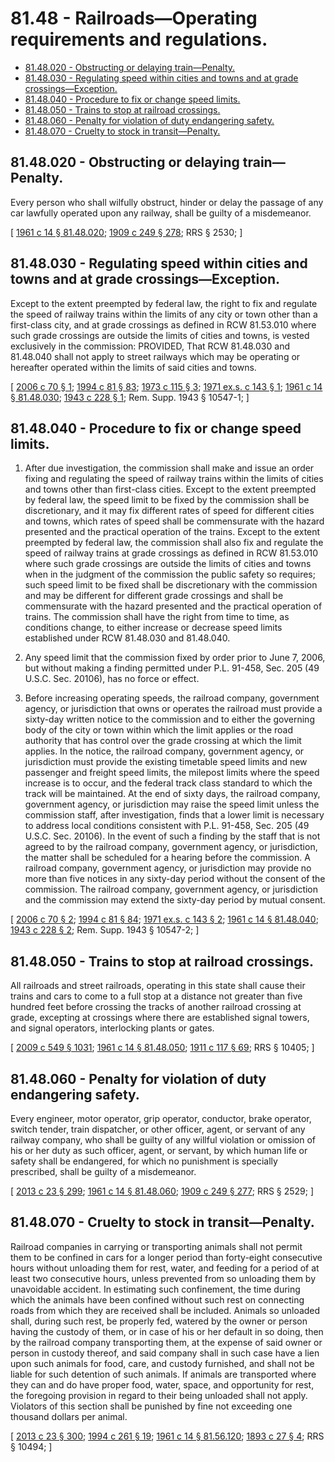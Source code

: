 # 81.48 - Railroads—Operating requirements and regulations.
* [81.48.020 - Obstructing or delaying train—Penalty.](#8148020---obstructing-or-delaying-trainpenalty)
* [81.48.030 - Regulating speed within cities and towns and at grade crossings—Exception.](#8148030---regulating-speed-within-cities-and-towns-and-at-grade-crossingsexception)
* [81.48.040 - Procedure to fix or change speed limits.](#8148040---procedure-to-fix-or-change-speed-limits)
* [81.48.050 - Trains to stop at railroad crossings.](#8148050---trains-to-stop-at-railroad-crossings)
* [81.48.060 - Penalty for violation of duty endangering safety.](#8148060---penalty-for-violation-of-duty-endangering-safety)
* [81.48.070 - Cruelty to stock in transit—Penalty.](#8148070---cruelty-to-stock-in-transitpenalty)
## 81.48.020 - Obstructing or delaying train—Penalty.
Every person who shall wilfully obstruct, hinder or delay the passage of any car lawfully operated upon any railway, shall be guilty of a misdemeanor.

\[ [1961 c 14 § 81.48.020](https://leg.wa.gov/CodeReviser/documents/sessionlaw/1961c14.pdf?cite=1961%20c%2014%20§%2081.48.020); [1909 c 249 § 278](https://leg.wa.gov/CodeReviser/documents/sessionlaw/1909c249.pdf?cite=1909%20c%20249%20§%20278); RRS § 2530; \]

## 81.48.030 - Regulating speed within cities and towns and at grade crossings—Exception.
Except to the extent preempted by federal law, the right to fix and regulate the speed of railway trains within the limits of any city or town other than a first-class city, and at grade crossings as defined in RCW 81.53.010 where such grade crossings are outside the limits of cities and towns, is vested exclusively in the commission: PROVIDED, That RCW 81.48.030 and 81.48.040 shall not apply to street railways which may be operating or hereafter operated within the limits of said cities and towns.

\[ [2006 c 70 § 1](https://lawfilesext.leg.wa.gov/biennium/2005-06/Pdf/Bills/Session%20Laws/Senate/6679-S.SL.pdf?cite=2006%20c%2070%20§%201); [1994 c 81 § 83](https://lawfilesext.leg.wa.gov/biennium/1993-94/Pdf/Bills/Session%20Laws/House/2244.SL.pdf?cite=1994%20c%2081%20§%2083); [1973 c 115 § 3](https://leg.wa.gov/CodeReviser/documents/sessionlaw/1973c115.pdf?cite=1973%20c%20115%20§%203); [1971 ex.s. c 143 § 1](https://leg.wa.gov/CodeReviser/documents/sessionlaw/1971ex1c143.pdf?cite=1971%20ex.s.%20c%20143%20§%201); [1961 c 14 § 81.48.030](https://leg.wa.gov/CodeReviser/documents/sessionlaw/1961c14.pdf?cite=1961%20c%2014%20§%2081.48.030); [1943 c 228 § 1](https://leg.wa.gov/CodeReviser/documents/sessionlaw/1943c228.pdf?cite=1943%20c%20228%20§%201); Rem. Supp. 1943 § 10547-1; \]

## 81.48.040 - Procedure to fix or change speed limits.
1. After due investigation, the commission shall make and issue an order fixing and regulating the speed of railway trains within the limits of cities and towns other than first-class cities. Except to the extent preempted by federal law, the speed limit to be fixed by the commission shall be discretionary, and it may fix different rates of speed for different cities and towns, which rates of speed shall be commensurate with the hazard presented and the practical operation of the trains. Except to the extent preempted by federal law, the commission shall also fix and regulate the speed of railway trains at grade crossings as defined in RCW 81.53.010 where such grade crossings are outside the limits of cities and towns when in the judgment of the commission the public safety so requires; such speed limit to be fixed shall be discretionary with the commission and may be different for different grade crossings and shall be commensurate with the hazard presented and the practical operation of trains. The commission shall have the right from time to time, as conditions change, to either increase or decrease speed limits established under RCW 81.48.030 and 81.48.040.

2. Any speed limit that the commission fixed by order prior to June 7, 2006, but without making a finding permitted under P.L. 91-458, Sec. 205 (49 U.S.C. Sec. 20106), has no force or effect.

3. Before increasing operating speeds, the railroad company, government agency, or jurisdiction that owns or operates the railroad must provide a sixty-day written notice to the commission and to either the governing body of the city or town within which the limit applies or the road authority that has control over the grade crossing at which the limit applies. In the notice, the railroad company, government agency, or jurisdiction must provide the existing timetable speed limits and new passenger and freight speed limits, the milepost limits where the speed increase is to occur, and the federal track class standard to which the track will be maintained. At the end of sixty days, the railroad company, government agency, or jurisdiction may raise the speed limit unless the commission staff, after investigation, finds that a lower limit is necessary to address local conditions consistent with P.L. 91-458, Sec. 205 (49 U.S.C. Sec. 20106). In the event of such a finding by the staff that is not agreed to by the railroad company, government agency, or jurisdiction, the matter shall be scheduled for a hearing before the commission. A railroad company, government agency, or jurisdiction may provide no more than five notices in any sixty-day period without the consent of the commission. The railroad company, government agency, or jurisdiction and the commission may extend the sixty-day period by mutual consent.

\[ [2006 c 70 § 2](https://lawfilesext.leg.wa.gov/biennium/2005-06/Pdf/Bills/Session%20Laws/Senate/6679-S.SL.pdf?cite=2006%20c%2070%20§%202); [1994 c 81 § 84](https://lawfilesext.leg.wa.gov/biennium/1993-94/Pdf/Bills/Session%20Laws/House/2244.SL.pdf?cite=1994%20c%2081%20§%2084); [1971 ex.s. c 143 § 2](https://leg.wa.gov/CodeReviser/documents/sessionlaw/1971ex1c143.pdf?cite=1971%20ex.s.%20c%20143%20§%202); [1961 c 14 § 81.48.040](https://leg.wa.gov/CodeReviser/documents/sessionlaw/1961c14.pdf?cite=1961%20c%2014%20§%2081.48.040); [1943 c 228 § 2](https://leg.wa.gov/CodeReviser/documents/sessionlaw/1943c228.pdf?cite=1943%20c%20228%20§%202); Rem. Supp. 1943 § 10547-2; \]

## 81.48.050 - Trains to stop at railroad crossings.
All railroads and street railroads, operating in this state shall cause their trains and cars to come to a full stop at a distance not greater than five hundred feet before crossing the tracks of another railroad crossing at grade, excepting at crossings where there are established signal towers, and signal operators, interlocking plants or gates.

\[ [2009 c 549 § 1031](https://lawfilesext.leg.wa.gov/biennium/2009-10/Pdf/Bills/Session%20Laws/Senate/5038.SL.pdf?cite=2009%20c%20549%20§%201031); [1961 c 14 § 81.48.050](https://leg.wa.gov/CodeReviser/documents/sessionlaw/1961c14.pdf?cite=1961%20c%2014%20§%2081.48.050); [1911 c 117 § 69](https://leg.wa.gov/CodeReviser/documents/sessionlaw/1911c117.pdf?cite=1911%20c%20117%20§%2069); RRS § 10405; \]

## 81.48.060 - Penalty for violation of duty endangering safety.
Every engineer, motor operator, grip operator, conductor, brake operator, switch tender, train dispatcher, or other officer, agent, or servant of any railway company, who shall be guilty of any willful violation or omission of his or her duty as such officer, agent, or servant, by which human life or safety shall be endangered, for which no punishment is specially prescribed, shall be guilty of a misdemeanor.

\[ [2013 c 23 § 299](https://lawfilesext.leg.wa.gov/biennium/2013-14/Pdf/Bills/Session%20Laws/Senate/5077-S.SL.pdf?cite=2013%20c%2023%20§%20299); [1961 c 14 § 81.48.060](https://leg.wa.gov/CodeReviser/documents/sessionlaw/1961c14.pdf?cite=1961%20c%2014%20§%2081.48.060); [1909 c 249 § 277](https://leg.wa.gov/CodeReviser/documents/sessionlaw/1909c249.pdf?cite=1909%20c%20249%20§%20277); RRS § 2529; \]

## 81.48.070 - Cruelty to stock in transit—Penalty.
Railroad companies in carrying or transporting animals shall not permit them to be confined in cars for a longer period than forty-eight consecutive hours without unloading them for rest, water, and feeding for a period of at least two consecutive hours, unless prevented from so unloading them by unavoidable accident. In estimating such confinement, the time during which the animals have been confined without such rest on connecting roads from which they are received shall be included. Animals so unloaded shall, during such rest, be properly fed, watered by the owner or person having the custody of them, or in case of his or her default in so doing, then by the railroad company transporting them, at the expense of said owner or person in custody thereof, and said company shall in such case have a lien upon such animals for food, care, and custody furnished, and shall not be liable for such detention of such animals. If animals are transported where they can and do have proper food, water, space, and opportunity for rest, the foregoing provision in regard to their being unloaded shall not apply. Violators of this section shall be punished by fine not exceeding one thousand dollars per animal.

\[ [2013 c 23 § 300](https://lawfilesext.leg.wa.gov/biennium/2013-14/Pdf/Bills/Session%20Laws/Senate/5077-S.SL.pdf?cite=2013%20c%2023%20§%20300); [1994 c 261 § 19](https://lawfilesext.leg.wa.gov/biennium/1993-94/Pdf/Bills/Session%20Laws/House/1652-S.SL.pdf?cite=1994%20c%20261%20§%2019); [1961 c 14 § 81.56.120](https://leg.wa.gov/CodeReviser/documents/sessionlaw/1961c14.pdf?cite=1961%20c%2014%20§%2081.56.120); [1893 c 27 § 4](https://leg.wa.gov/CodeReviser/documents/sessionlaw/1893c27.pdf?cite=1893%20c%2027%20§%204); RRS § 10494; \]

